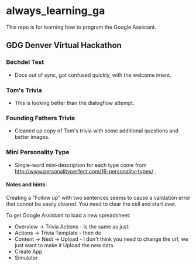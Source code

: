 # always_learning_ga

This repo is for learning how to program the Google Assistant.

## GDG Denver Virtual Hackathon

### Bechdel Test

- Docs out of sync, got confused quickly, with the welcome intent.

### Tom's Trivia

- This is looking better than the dialogflow attempt.

### Founding Fathers Trivia

- Cleaned up copy of Tom's trivia with some additional questions and better images.

### Mini Personality Type

- Single-word mini-description for each type come from http://www.personalityperfect.com/16-personality-types/ .

#### Notes and hints:

Creating a "Follow up" with two sentences seems to cause a validation error that cannot be easily cleared.
You need to clear the cell and start over.

To get Google Assistant to load a new spreadsheet:

- Overview -> Trivia Actions - is the same as just:
- Actions -> Trivia Template - then do
- Content -> Next -> Upload - I don't think you need to change the url, we just want to make it Upload the new data
- Create App
- Simulator



